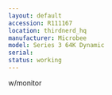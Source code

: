 ```yaml
---
layout: default
accession: R111167
location: thirdnerd_hq
manufacturer: Microbee
model: Series 3 64K Dynamic
serial: 
status: working
---
```


w/monitor